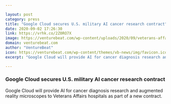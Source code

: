 ```yaml
---

layout: post
category: press
title: "Google Cloud secures U.S. military AI cancer research contract"
date: 2020-09-02 17:26:30
link: https://vrhk.co/2Z0RO7X
image: https://venturebeat.com/wp-content/uploads/2020/09/veterans-affairs-san-francisco.jpeg?w=1200&strip=all
domain: venturebeat.com
author: "VentureBeat"
icon: https://venturebeat.com/wp-content/themes/vb-news/img/favicon.ico
excerpt: "Google Cloud will provide AI for cancer diagnosis research and augmented reality microscopes to Veterans Affairs hospitals as part of a new contract."

---
```


### Google Cloud secures U.S. military AI cancer research contract

Google Cloud will provide AI for cancer diagnosis research and augmented reality microscopes to Veterans Affairs hospitals as part of a new contract.